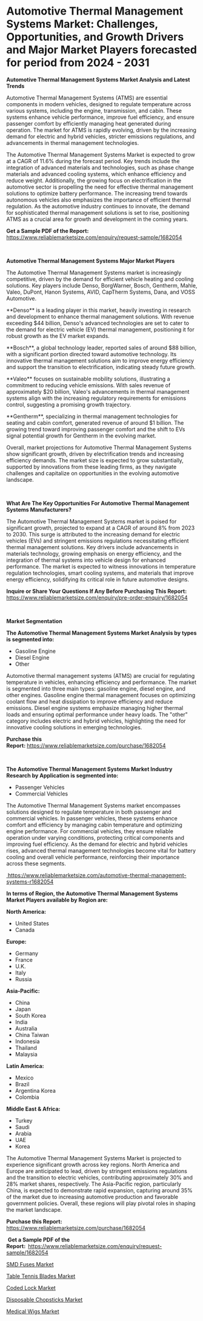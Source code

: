 <p><h1>Automotive Thermal Management Systems Market: Challenges, Opportunities, and Growth Drivers and Major Market Players forecasted for period from 2024 - 2031</h1></p><p><strong>Automotive Thermal Management Systems Market Analysis and Latest Trends</strong></p>
<p><p>Automotive Thermal Management Systems (ATMS) are essential components in modern vehicles, designed to regulate temperature across various systems, including the engine, transmission, and cabin. These systems enhance vehicle performance, improve fuel efficiency, and ensure passenger comfort by efficiently managing heat generated during operation. The market for ATMS is rapidly evolving, driven by the increasing demand for electric and hybrid vehicles, stricter emissions regulations, and advancements in thermal management technologies.</p><p>The Automotive Thermal Management Systems Market is expected to grow at a CAGR of 11.6% during the forecast period. Key trends include the integration of advanced materials and technologies, such as phase change materials and advanced cooling systems, which enhance efficiency and reduce weight. Additionally, the growing focus on electrification in the automotive sector is propelling the need for effective thermal management solutions to optimize battery performance. The increasing trend towards autonomous vehicles also emphasizes the importance of efficient thermal regulation. As the automotive industry continues to innovate, the demand for sophisticated thermal management solutions is set to rise, positioning ATMS as a crucial area for growth and development in the coming years.</p></p>
<p><strong>Get a Sample PDF of the Report:&nbsp;</strong> <a href="https://www.reliablemarketsize.com/enquiry/request-sample/1682054?utm_campaign=1833&utm_medium=2&utm_source=Github&utm_content=ia&utm_term=11122024&utm_id=automotive-thermal-management-systems">https://www.reliablemarketsize.com/enquiry/request-sample/1682054</a></p>
<p>&nbsp;</p>
<p><strong>Automotive Thermal Management Systems Major Market Players</strong></p>
<p><p>The Automotive Thermal Management Systems market is increasingly competitive, driven by the demand for efficient vehicle heating and cooling solutions. Key players include Denso, BorgWarner, Bosch, Gentherm, Mahle, Valeo, DuPont, Hanon Systems, AVID, CapTherm Systems, Dana, and VOSS Automotive.</p><p>**Denso** is a leading player in this market, heavily investing in research and development to enhance thermal management solutions. With revenue exceeding $44 billion, Denso's advanced technologies are set to cater to the demand for electric vehicle (EV) thermal management, positioning it for robust growth as the EV market expands.</p><p>**Bosch**, a global technology leader, reported sales of around $88 billion, with a significant portion directed toward automotive technology. Its innovative thermal management solutions aim to improve energy efficiency and support the transition to electrification, indicating steady future growth.</p><p>**Valeo** focuses on sustainable mobility solutions, illustrating a commitment to reducing vehicle emissions. With sales revenue of approximately $20 billion, Valeo's advancements in thermal management systems align with the increasing regulatory requirements for emissions control, suggesting a promising growth trajectory.</p><p>**Gentherm**, specializing in thermal management technologies for seating and cabin comfort, generated revenue of around $1 billion. The growing trend toward improving passenger comfort and the shift to EVs signal potential growth for Gentherm in the evolving market.</p><p>Overall, market projections for Automotive Thermal Management Systems show significant growth, driven by electrification trends and increasing efficiency demands. The market size is expected to grow substantially, supported by innovations from these leading firms, as they navigate challenges and capitalize on opportunities in the evolving automotive landscape.</p></p>
<p>&nbsp;</p>
<p><strong>What Are The Key Opportunities For Automotive Thermal Management Systems Manufacturers?</strong></p>
<p><p>The Automotive Thermal Management Systems market is poised for significant growth, projected to expand at a CAGR of around 8% from 2023 to 2030. This surge is attributed to the increasing demand for electric vehicles (EVs) and stringent emissions regulations necessitating efficient thermal management solutions. Key drivers include advancements in materials technology, growing emphasis on energy efficiency, and the integration of thermal systems into vehicle design for enhanced performance. The market is expected to witness innovations in temperature regulation technologies, smart cooling systems, and materials that improve energy efficiency, solidifying its critical role in future automotive designs.</p></p>
<p><strong>Inquire or Share Your Questions If Any Before Purchasing This Report:</strong> <a href="https://www.reliablemarketsize.com/enquiry/pre-order-enquiry/1682054?utm_campaign=1833&utm_medium=2&utm_source=Github&utm_content=ia&utm_term=11122024&utm_id=automotive-thermal-management-systems">https://www.reliablemarketsize.com/enquiry/pre-order-enquiry/1682054</a></p>
<p>&nbsp;</p>
<p><strong>Market Segmentation</strong></p>
<p><strong>The Automotive Thermal Management Systems Market Analysis by types is segmented into:</strong></p>
<p><ul><li>Gasoline Engine</li><li>Diesel Engine</li><li>Other</li></ul></p>
<p><p>Automotive thermal management systems (ATMS) are crucial for regulating temperature in vehicles, enhancing efficiency and performance. The market is segmented into three main types: gasoline engine, diesel engine, and other engines. Gasoline engine thermal management focuses on optimizing coolant flow and heat dissipation to improve efficiency and reduce emissions. Diesel engine systems emphasize managing higher thermal loads and ensuring optimal performance under heavy loads. The "other" category includes electric and hybrid vehicles, highlighting the need for innovative cooling solutions in emerging technologies.</p></p>
<p><strong>Purchase this Report:&nbsp;</strong><a href="https://www.reliablemarketsize.com/purchase/1682054?utm_campaign=1833&utm_medium=2&utm_source=Github&utm_content=ia&utm_term=11122024&utm_id=automotive-thermal-management-systems">https://www.reliablemarketsize.com/purchase/1682054</a></p>
<p>&nbsp;</p>
<p><strong>The Automotive Thermal Management Systems Market Industry Research by Application is segmented into:</strong></p>
<p><ul><li>Passenger Vehicles</li><li>Commercial Vehicles</li></ul></p>
<p><p>The Automotive Thermal Management Systems market encompasses solutions designed to regulate temperature in both passenger and commercial vehicles. In passenger vehicles, these systems enhance comfort and efficiency by managing cabin temperature and optimizing engine performance. For commercial vehicles, they ensure reliable operation under varying conditions, protecting critical components and improving fuel efficiency. As the demand for electric and hybrid vehicles rises, advanced thermal management technologies become vital for battery cooling and overall vehicle performance, reinforcing their importance across these segments.</p></p>
<p><a href="https://www.reliablemarketsize.com/automotive-thermal-management-systems-r1682054?utm_campaign=1833&utm_medium=2&utm_source=Github&utm_content=ia&utm_term=11122024&utm_id=automotive-thermal-management-systems">&nbsp;https://www.reliablemarketsize.com/automotive-thermal-management-systems-r1682054</a></p>
<p><strong>In terms of Region, the Automotive Thermal Management Systems Market Players available by Region are:</strong></p>
<p>
    <p> <strong> North America: </strong>
        <ul>
            <li>United States</li>
            <li>Canada</li>
        </ul>
        </p> 
    <p> <strong> Europe: </strong>
        <ul>
            <li>Germany</li>
            <li>France</li>
            <li>U.K.</li>
            <li>Italy</li>
            <li>Russia</li>
        </ul>
        </p> 
    <p> <strong> Asia-Pacific: </strong>
        <ul>
            <li>China</li>
            <li>Japan</li>
            <li>South Korea</li>
            <li>India</li>
            <li>Australia</li>
            <li>China Taiwan</li>
            <li>Indonesia</li>
            <li>Thailand</li>
            <li>Malaysia</li>
        </ul>
        </p> 
    <p> <strong> Latin America: </strong>
        <ul>
            <li>Mexico</li>
            <li>Brazil</li>
            <li>Argentina Korea</li>
            <li>Colombia</li>
        </ul>
        </p> 
    <p> <strong> Middle East & Africa: </strong>
        <ul>
            <li>Turkey</li>
            <li>Saudi</li>
            <li>Arabia</li>
            <li>UAE</li>
            <li>Korea</li>
        </ul>
    </p>
    </p>
<p><p>The Automotive Thermal Management Systems Market is projected to experience significant growth across key regions. North America and Europe are anticipated to lead, driven by stringent emissions regulations and the transition to electric vehicles, contributing approximately 30% and 28% market shares, respectively. The Asia-Pacific region, particularly China, is expected to demonstrate rapid expansion, capturing around 35% of the market due to increasing automotive production and favorable government policies. Overall, these regions will play pivotal roles in shaping the market landscape.</p></p>
<p><strong>Purchase this Report: </strong><a href="https://www.reliablemarketsize.com/purchase/1682054?utm_campaign=1833&utm_medium=2&utm_source=Github&utm_content=ia&utm_term=11122024&utm_id=automotive-thermal-management-systems">https://www.reliablemarketsize.com/purchase/1682054</a></p>
<p>&nbsp;<strong>Get a Sample PDF of the Report:&nbsp;&nbsp;</strong><a href="https://www.reliablemarketsize.com/enquiry/request-sample/1682054?utm_campaign=1833&utm_medium=2&utm_source=Github&utm_content=ia&utm_term=11122024&utm_id=automotive-thermal-management-systems">https://www.reliablemarketsize.com/enquiry/request-sample/1682054</a></p>
<p><strong></strong></p>
<p><p><a href="https://www.linkedin.com/pulse/remarkable-cagr-134-research-thoroughly-analyzes-value-market-t6m0c?utm_campaign=1833&utm_medium=2&utm_source=Github&utm_content=ia&utm_term=11122024&utm_id=automotive-thermal-management-systems">SMD Fuses Market</a></p><p><a href="https://www.linkedin.com/pulse/table-tennis-blades-market-study-creating-business-environment-yye3f?utm_campaign=1833&utm_medium=2&utm_source=Github&utm_content=ia&utm_term=11122024&utm_id=automotive-thermal-management-systems">Table Tennis Blades Market</a></p><p><a href="https://www.linkedin.com/pulse/c-hannibex-sqmmf?utm_campaign=1833&utm_medium=2&utm_source=Github&utm_content=ia&utm_term=11122024&utm_id=automotive-thermal-management-systems">Coded Lock Market</a></p><p><a href="https://www.linkedin.com/pulse/future-market-trends-disposable-chopsticks-forecasting-size-8hj7c?utm_campaign=1833&utm_medium=2&utm_source=Github&utm_content=ia&utm_term=11122024&utm_id=automotive-thermal-management-systems">Disposable Chopsticks Market</a></p><p><a href="https://www.linkedin.com/pulse/medical-wigs-market-size-revenue-growth-projected-48-cagr-dg4tf?utm_campaign=1833&utm_medium=2&utm_source=Github&utm_content=ia&utm_term=11122024&utm_id=automotive-thermal-management-systems">Medical Wigs Market</a></p></p>